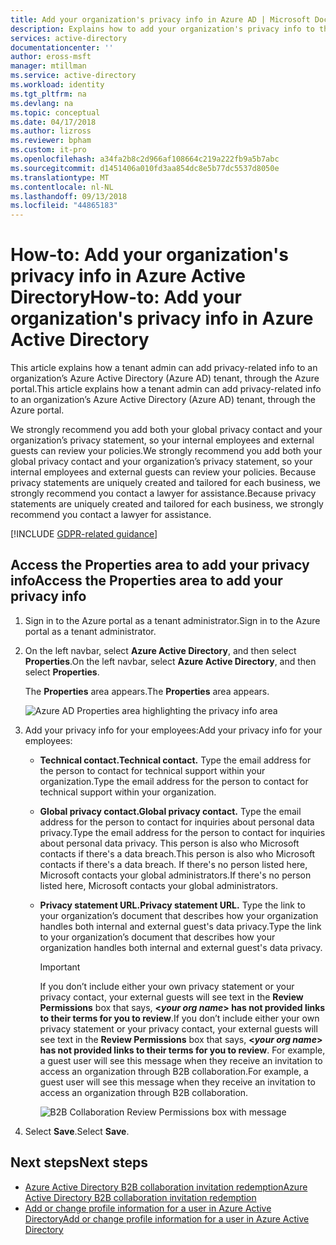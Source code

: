 ```yaml
---
title: Add your organization's privacy info in Azure AD | Microsoft Docs
description: Explains how to add your organization's privacy info to the Azure Active Directory (Azure AD) Properties area.
services: active-directory
documentationcenter: ''
author: eross-msft
manager: mtillman
ms.service: active-directory
ms.workload: identity
ms.tgt_pltfrm: na
ms.devlang: na
ms.topic: conceptual
ms.date: 04/17/2018
ms.author: lizross
ms.reviewer: bpham
ms.custom: it-pro
ms.openlocfilehash: a34fa2b8c2d966af108664c219a222fb9a5b7abc
ms.sourcegitcommit: d1451406a010fd3aa854dc8e5b77dc5537d8050e
ms.translationtype: MT
ms.contentlocale: nl-NL
ms.lasthandoff: 09/13/2018
ms.locfileid: "44865183"
---
```

# <a name="how-to-add-your-organizations-privacy-info-in-azure-active-directory"></a><span data-ttu-id="42c55-103">How-to: Add your organization's privacy info in Azure Active Directory</span><span class="sxs-lookup"><span data-stu-id="42c55-103">How-to: Add your organization's privacy info in Azure Active Directory</span></span>
<span data-ttu-id="42c55-104">This article explains how a tenant admin can add privacy-related info to an organization’s Azure Active Directory (Azure AD) tenant, through the Azure portal.</span><span class="sxs-lookup"><span data-stu-id="42c55-104">This article explains how a tenant admin can add privacy-related info to an organization’s Azure Active Directory (Azure AD) tenant, through the Azure portal.</span></span>

<span data-ttu-id="42c55-105">We strongly recommend you add both your global privacy contact and your organization’s privacy statement, so your internal employees and external guests can review your policies.</span><span class="sxs-lookup"><span data-stu-id="42c55-105">We strongly recommend you add both your global privacy contact and your organization’s privacy statement, so your internal employees and external guests can review your policies.</span></span> <span data-ttu-id="42c55-106">Because privacy statements are uniquely created and tailored for each business, we strongly recommend you contact a lawyer for assistance.</span><span class="sxs-lookup"><span data-stu-id="42c55-106">Because privacy statements are uniquely created and tailored for each business, we strongly recommend you contact a lawyer for assistance.</span></span>

[!INCLUDE [GDPR-related guidance](../../includes/gdpr-dsr-and-stp-note.md)]

## <a name="access-the-properties-area-to-add-your-privacy-info"></a><span data-ttu-id="42c55-107">Access the Properties area to add your privacy info</span><span class="sxs-lookup"><span data-stu-id="42c55-107">Access the Properties area to add your privacy info</span></span>

1.  <span data-ttu-id="42c55-108">Sign in to the Azure portal as a tenant administrator.</span><span class="sxs-lookup"><span data-stu-id="42c55-108">Sign in to the Azure portal as a tenant administrator.</span></span>

2.  <span data-ttu-id="42c55-109">On the left navbar, select **Azure Active Directory**, and then select **Properties**.</span><span class="sxs-lookup"><span data-stu-id="42c55-109">On the left navbar, select **Azure Active Directory**, and then select **Properties**.</span></span>

    <span data-ttu-id="42c55-110">The **Properties** area appears.</span><span class="sxs-lookup"><span data-stu-id="42c55-110">The **Properties** area appears.</span></span>

    ![Azure AD Properties area highlighting the privacy info area](./media/active-directory-properties-area/properties-area.png)

3.  <span data-ttu-id="42c55-112">Add your privacy info for your employees:</span><span class="sxs-lookup"><span data-stu-id="42c55-112">Add your privacy info for your employees:</span></span>

    - <span data-ttu-id="42c55-113">**Technical contact.**</span><span class="sxs-lookup"><span data-stu-id="42c55-113">**Technical contact.**</span></span> <span data-ttu-id="42c55-114">Type the email address for the person to contact for technical support within your organization.</span><span class="sxs-lookup"><span data-stu-id="42c55-114">Type the email address for the person to contact for technical support within your organization.</span></span>
    
    - <span data-ttu-id="42c55-115">**Global privacy contact.**</span><span class="sxs-lookup"><span data-stu-id="42c55-115">**Global privacy contact.**</span></span> <span data-ttu-id="42c55-116">Type the email address for the person to contact for inquiries about personal data privacy.</span><span class="sxs-lookup"><span data-stu-id="42c55-116">Type the email address for the person to contact for inquiries about personal data privacy.</span></span> <span data-ttu-id="42c55-117">This person is also who Microsoft contacts if there's a data breach.</span><span class="sxs-lookup"><span data-stu-id="42c55-117">This person is also who Microsoft contacts if there's a data breach.</span></span> <span data-ttu-id="42c55-118">If there's no person listed here, Microsoft contacts your global administrators.</span><span class="sxs-lookup"><span data-stu-id="42c55-118">If there's no person listed here, Microsoft contacts your global administrators.</span></span>

    - <span data-ttu-id="42c55-119">**Privacy statement URL.**</span><span class="sxs-lookup"><span data-stu-id="42c55-119">**Privacy statement URL.**</span></span> <span data-ttu-id="42c55-120">Type the link to your organization’s document that describes how your organization handles both internal and external guest's data privacy.</span><span class="sxs-lookup"><span data-stu-id="42c55-120">Type the link to your organization’s document that describes how your organization handles both internal and external guest's data privacy.</span></span>

        >[!Important]
        ><span data-ttu-id="42c55-121">If you don’t include either your own privacy statement or your privacy contact, your external guests will see text in the **Review Permissions** box that says, **<_your org name_> has not provided links to their terms for you to review**.</span><span class="sxs-lookup"><span data-stu-id="42c55-121">If you don’t include either your own privacy statement or your privacy contact, your external guests will see text in the **Review Permissions** box that says, **<_your org name_> has not provided links to their terms for you to review**.</span></span> <span data-ttu-id="42c55-122">For example, a guest user will see this message when they receive an invitation to access an organization through B2B collaboration.</span><span class="sxs-lookup"><span data-stu-id="42c55-122">For example, a guest user will see this message when they receive an invitation to access an organization through B2B collaboration.</span></span>

        ![B2B Collaboration Review Permissions box with message](./media/active-directory-properties-area/active-directory-no-privacy-statement-or-contact.png)

4.  <span data-ttu-id="42c55-124">Select **Save**.</span><span class="sxs-lookup"><span data-stu-id="42c55-124">Select **Save**.</span></span>

## <a name="next-steps"></a><span data-ttu-id="42c55-125">Next steps</span><span class="sxs-lookup"><span data-stu-id="42c55-125">Next steps</span></span>
- [<span data-ttu-id="42c55-126">Azure Active Directory B2B collaboration invitation redemption</span><span class="sxs-lookup"><span data-stu-id="42c55-126">Azure Active Directory B2B collaboration invitation redemption</span></span>](https://aka.ms/b2bredemption)
- [<span data-ttu-id="42c55-127">Add or change profile information for a user in Azure Active Directory</span><span class="sxs-lookup"><span data-stu-id="42c55-127">Add or change profile information for a user in Azure Active Directory</span></span>](fundamentals/active-directory-users-profile-azure-portal.md)